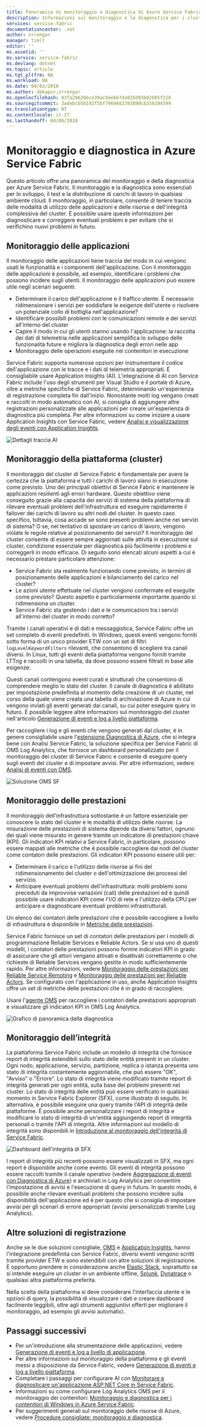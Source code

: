 ```yaml
---
title: Panoramica di monitoraggio e diagnostica di Azure Service Fabric | Microsoft Docs
description: Informazioni sul monitoraggio e la diagnostica per i cluster, le applicazioni e i servizi di Azure Service Fabric.
services: service-fabric
documentationcenter: .net
author: srrengar
manager: timlt
editor: ''
ms.assetid: ''
ms.service: service-fabric
ms.devlang: dotnet
ms.topic: article
ms.tgt_pltfrm: NA
ms.workload: NA
ms.date: 04/03/2018
ms.author: dekapur;srrengar
ms.openlocfilehash: 03fa2862bbce39ac9ee6b7da02bd93b02b05f216
ms.sourcegitcommit: 3a4ebcb58192f5bf7969482393090cb356294399
ms.translationtype: HT
ms.contentlocale: it-IT
ms.lasthandoff: 04/06/2018
---
```

# <a name="monitoring-and-diagnostics-for-azure-service-fabric"></a>Monitoraggio e diagnostica in Azure Service Fabric

Questo articolo offre una panoramica del monitoraggio e della diagnostica per Azure Service Fabric. Il monitoraggio e la diagnostica sono essenziali per lo sviluppo, il test e la distribuzione di carichi di lavoro in qualsiasi ambiente cloud. Il monitoraggio, in particolare, consente di tenere traccia delle modalità di utilizzo delle applicazioni e delle risorse e dell'integrità complessiva del cluster. È possibile usare queste informazioni per diagnosticare e correggere eventuali problemi e per evitare che si verifichino nuovi problemi in futuro. 

## <a name="application-monitoring"></a>Monitoraggio delle applicazioni
Il monitoraggio delle applicazioni tiene traccia del modo in cui vengono usati le funzionalità e i componenti dell'applicazione. Con il monitoraggio delle applicazioni è possibile, ad esempio, identificare i problemi che possono incidere sugli utenti. Il monitoraggio delle applicazioni può essere utile negli scenari seguenti:
* Determinare il carico dell'applicazione e il traffico utente. È necessario ridimensionare i servizi per soddisfare le esigenze dell'utente o risolvere un potenziale collo di bottiglia nell'applicazione?
* Identificare possibili problemi con le comunicazioni remote e dei servizi all'interno del cluster
* Capire il modo in cui gli utenti stanno usando l'applicazione: la raccolta dei dati di telemetria nelle applicazioni semplifica lo sviluppo delle funzionalità future e migliora la diagnostica degli errori nelle app
* Monitoraggio delle operazioni eseguite nei contenitori in esecuzione

Service Fabric supporta numerose opzioni per instrumentare il codice dell'applicazione con le tracce e i dati di telemetria appropriati. È consigliabile usare Application Insights (AI). L'integrazione di AI con Service Fabric include l'uso degli strumenti per Visual Studio e il portale di Azure, oltre a metriche specifiche di Service Fabric, determinando un'esperienza di registrazione completa fin dall'inizio. Nonostante molti log vengano creati e raccolti in modo automatico con AI, si consiglia di aggiungere altre registrazioni personalizzate alle applicazioni per creare un'esperienza di diagnostica più completa. Per altre informazioni su come iniziare a usare Application Insights con Service Fabric, vedere [Analisi e visualizzazione degli eventi con Application Insights](service-fabric-diagnostics-event-analysis-appinsights.md).

![Dettagli traccia AI](./media/service-fabric-tutorial-monitoring-aspnet/trace-details.png)

## <a name="platform-cluster-monitoring"></a>Monitoraggio della piattaforma (cluster)
Il monitoraggio del cluster di Service Fabric è fondamentale per avere la certezza che la piattaforma e tutti i carichi di lavoro siano in esecuzione come previsto. Uno dei principali obiettivi di Service Fabric è mantenere le applicazioni resilienti agli errori hardware. Questo obiettivo viene conseguito grazie alla capacità dei servizi di sistema della piattaforma di rilevare eventuali problemi dell'infrastruttura ed eseguire rapidamente il failover dei carichi di lavoro su altri nodi del cluster. In questo caso specifico, tuttavia, cosa accade se sono presenti problemi anche nei servizi di sistema? O se, nel tentativo di spostare un carico di lavoro, vengono violate le regole relative al posizionamento dei servizi? Il monitoraggio del cluster consente di essere sempre aggiornati sulle attività in esecuzione sul cluster, condizione essenziale per diagnostica più facilmente i problemi e correggerli in modo efficace. Di seguito sono elencati alcuni aspetti a cui è necessario prestare particolare attenzione:
* Service Fabric sta realmente funzionando come previsto, in termini di posizionamento delle applicazioni e bilanciamento del carico nel cluster? 
* Le azioni utente effettuate nel cluster vengono confermate ed eseguite come previsto? Questo aspetto è particolarmente importante quando si ridimensiona un cluster.
* Service Fabric sta gestendo i dati e le comunicazioni tra i servizi all'interno del cluster in modo corretto?

Tramite i canali operativi e di dati e messaggistica, Service Fabric offre un set completo di eventi predefiniti. In Windows, questi eventi vengono forniti sotto forma di un unico provider ETW con un set di filtri `logLevelKeywordFilters` rilevanti, che consentono di scegliere tra canali diversi. In Linux, tutti gli eventi della piattaforma vengono forniti tramite LTTng e raccolti in una tabella, da dove possono essere filtrati in base alle esigenze. 

Questi canali contengono eventi curati e strutturati che consentono di comprendere meglio lo stato del cluster. Il canale di diagnostica è abilitato per impostazione predefinita al momento della creazione di un cluster, nel corso della quale viene creata una tabella di archiviazione di Azure in cui vengono inviati gli eventi generati dai canali, su cui poter eseguire query in futuro. È possibile leggere altre informazioni sul monitoraggio del cluster nell'articolo [Generazione di eventi e log a livello piattaforma](service-fabric-diagnostics-event-generation-infra.md).

Per raccogliere i log e gli eventi che vengono generati dal cluster, è in genere consigliabile usare l'[estensione Diagnostica di Azure](service-fabric-diagnostics-event-aggregation-wad.md), che si integra bene con Analisi Service Fabric, la soluzione specifica per Service Fabric di OMS Log Analytics, che fornisce un dashboard personalizzato per il monitoraggio dei cluster di Service Fabric e consente di eseguire query sugli eventi del cluster e di impostare avvisi. Per altre informazioni, vedere [Analisi di eventi con OMS](service-fabric-diagnostics-event-analysis-oms.md). 

 ![Soluzione OMS SF](media/service-fabric-diagnostics-event-analysis-oms/service-fabric-solution.png)

## <a name="performance-monitoring"></a>Monitoraggio delle prestazioni
Il monitoraggio dell'infrastruttura sottostante è un fattore essenziale per conoscere lo stato del cluster e le modalità di utilizzo delle risorse. La misurazione delle prestazioni di sistema dipende da diversi fattori, ognuno dei quali viene misurato in genere tramite un indicatore di prestazioni chiave (KPI). Gli indicatori KPI relativi a Service Fabric, in particolare, possono essere mappati alle metriche che è possibile raccogliere dai nodi del cluster come contatori delle prestazioni.
Gli indicatori KPI possono essere utili per:
* Determinare il carico e l'utilizzo delle risorse ai fini del ridimensionamento del cluster o dell'ottimizzazione dei processi del servizio.
* Anticipare eventuali problemi dell'infrastruttura: molti problemi sono preceduti da improvvise variazioni (cali) delle prestazioni ed è quindi possibile usare indicatori KPI come l'I/O di rete e l'utilizzo della CPU per anticipare e diagnosticare eventuali problemi infrastrutturali.

Un elenco dei contatori delle prestazioni che è possibile raccogliere a livello di infrastruttura è disponibile in [Metriche delle prestazioni](service-fabric-diagnostics-event-generation-perf.md). 

Service Fabric fornisce un set di contatori delle prestazioni per i modelli di programmazione Reliable Services e Reliable Actors. Se si usa uno di questi modelli, i contatori delle prestazioni possono fornire indicatori KPI in grado di assicurare che gli attori vengano attivati e disattivati correttamente o che richieste di Reliable Services vengano gestite in modo sufficientemente rapido. Per altre informazioni, vedere [Monitoraggio delle prestazioni per Reliable Service Remoting](service-fabric-reliable-serviceremoting-diagnostics.md#performance-counters) e [Monitoraggio delle prestazioni per Reliable Actors](service-fabric-reliable-actors-diagnostics.md#performance-counters). Se configurato con l'applicazione in uso, anche Application Insights offre un set di metriche delle prestazioni che è in grado di raccogliere.

Usare l'[agente OMS](service-fabric-diagnostics-oms-agent.md) per raccogliere i contatori delle prestazioni appropriati e visualizzare gli indicatori KPI in OMS Log Analytics.

![Grafico di panoramica della diagnostica](media/service-fabric-diagnostics-overview/diagnostics-overview.png)

## <a name="health-monitoring"></a>Monitoraggio dell’integrità
La piattaforma Service Fabric include un modello di integrità che fornisce report di integrità estendibili sullo stato delle entità presenti in un cluster. Ogni nodo, applicazione, servizio, partizione, replica o istanza presenta uno stato di integrità costantemente aggiornabile, che può essere "OK", "Avviso" o "Errore". Lo stato di integrità viene modificato tramite report di integrità generati per ogni entità, sulla base dei problemi presenti nel cluster. Lo stato di integrità delle entità può essere verificato in qualsiasi momento in Service Fabric Explorer (SFX), come illustrato di seguito. In alternativa, è possibile eseguire una query tramite l'API di integrità delle piattaforme. È possibile anche personalizzare i report di integrità e modificare lo stato di integrità di un'entità aggiungendo report di integrità personali o tramite l'API di integrità. Altre informazioni sul modello di integrità sono disponibili in [Introduzione al monitoraggio dell'integrità di Service Fabric](service-fabric-health-introduction.md).

![Dashboard dell'integrità di SFX](media/service-fabric-diagnostics-overview/sfx-healthstatus.png)

I report di integrità più recenti possono essere visualizzati in SFX, ma ogni report è disponibile anche come evento. Gli eventi di integrità possono essere raccolti tramite il canale operativo (vedere [Aggregazione di eventi con Diagnostica di Azure](service-fabric-diagnostics-event-aggregation-wad.md#log-collection-configurations)) e archiviati in Log Analytics per consentire l'impostazione di avvisi e l'esecuzione di query in futuro. In questo modo, è possibile anche rilevare eventuali problemi che possono incidere sulla disponibilità dell'applicazione ed è per questo che si consiglia di impostare avvisi per gli scenari di errore appropriati (avvisi personalizzati tramite Log Analytics).

## <a name="other-logging-solutions"></a>Altre soluzioni di registrazione

Anche se le due soluzioni consigliate, [OMS](service-fabric-diagnostics-event-analysis-oms.md) e [Application Insights](service-fabric-diagnostics-event-analysis-appinsights.md), hanno l'integrazione predefinita con Service Fabric, diversi eventi vengono scritti tramite provider ETW e sono estendibili con altre soluzioni di registrazione. È opportuno prendere in considerazione anche [Elastic Stack](https://www.elastic.co/products), soprattutto se si intende eseguire un cluster in un ambiente offline, [Splunk](https://www.splunk.com/), [Dynatrace](https://www.dynatrace.com/) o qualsiasi altra piattaforma preferita. 

Nella scelta della piattaforma si deve considerare l'interfaccia utente e le opzioni di query, la possibilità di visualizzare i dati e creare dashboard facilmente leggibili, oltre agli strumenti aggiuntivi offerti per migliorare il monitoraggio, ad esempio gli avvisi automatici.

## <a name="next-steps"></a>Passaggi successivi

* Per un'introduzione alla strumentazione delle applicazioni, vedere [Generazione di eventi e log a livello di applicazione](service-fabric-diagnostics-event-generation-app.md).
* Per altre informazioni sul monitoraggio della piattaforma e gli eventi messi a disposizione da Service Fabric, vedere [Generazione di eventi e log a livello piattaforma](service-fabric-diagnostics-event-generation-infra.md).
* Completare i passaggi per configurare AI con [Monitorare e diagnosticare un'applicazione ASP.NET Core in Service Fabric](service-fabric-tutorial-monitoring-aspnet.md).
* Informazioni su come configurare Log Analytics OMS per il monitoraggio dei contenitori: [Monitoraggio e diagnostica per i contenitori di Windows in Azure Service Fabric](service-fabric-tutorial-monitoring-wincontainers.md).
* Per suggerimenti generali sul monitoraggio delle risorse di Azure, vedere [Procedure consigliate: monitoraggio e diagnostica](https://docs.microsoft.com/azure/architecture/best-practices/monitoring). 
